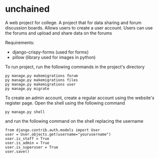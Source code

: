# unchained
A web project for college. A project that for data sharing and forum discussion boards.
Allows users to create a user account. Users can use the forums and upload and share data on the forums

Requirements:
- django-crispy-forms (used for forms)
- pillow (library used for images in python)

To run project, run the following commands in the project's directory
```
py manage.py makemigrations forum
py manage.py makemigrations files
py manage.py makemigrations user
py manage.py migrate
```
To create an admin account, create a regular account using the website's register page. Open the shell using the following command
```
py manage.py shell
```
and run the following command on the shell replacing the username
```
from django.contrib.auth.models import User
user = User.objects.get(username="yourusername")
user.is_staff = True
user.is_admin = True
user.is_superuser = True
user.save()
```
